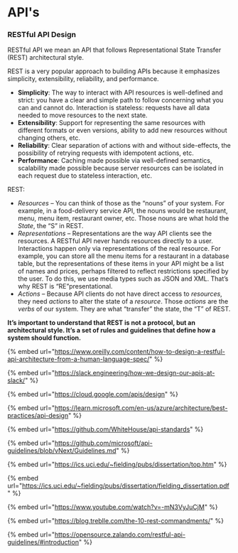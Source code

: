 # API's

### RESTful API Design

RESTful API we mean an API that follows Representational State Transfer (REST) architectural style.

REST is a very popular approach to building APIs because it emphasizes simplicity, extensibility, reliability, and performance.

* **Simplicity**: The way to interact with API resources is well-defined and strict: you have a clear and simple path to follow concerning what you can and cannot do. Interaction is stateless: requests have all data needed to move resources to the next state.
* **Extensibility**: Support for representing the same resources with different formats or even versions, ability to add new resources without changing others, etc.
* **Reliability**: Clear separation of actions with and without side-effects, the possibility of retrying requests with idempotent actions, etc.
* **Performance**: Caching made possible via well-defined semantics, scalability made possible because server resources can be isolated in each request due to stateless interaction, etc.

REST:

* _Resources_ – You can think of those as the “nouns” of your system. For example, in a food-delivery service API, the nouns would be restaurant, menu, menu item, restaurant owner, etc. Those nouns are what hold the _State_, the “S” in REST.
* _Representations_ – Representations are the way API clients see the resources. A RESTful API never hands resources directly to a user. Interactions happen only via representations of the real resource. For example, you can store all the menu items for a restaurant in a database table, but the representations of these items in your API might be a list of names and prices, perhaps filtered to reflect restrictions specified by the user. To do this, we use media types such as JSON and XML. That’s why REST is “RE”presentational.
* _Actions_ – Because API clients do not have direct access to _resources_, they need _actions_ to alter the state of a _resource_. Those _actions_ are the _verbs_ of our system. They are what “transfer” the state, the “T” of REST.

**It’s important to understand that REST is not a protocol, but an architectural style. It’s a set of rules and guidelines that define how a system should function.**



{% embed url="https://www.oreilly.com/content/how-to-design-a-restful-api-architecture-from-a-human-language-spec/" %}

{% embed url="https://slack.engineering/how-we-design-our-apis-at-slack/" %}



{% embed url="https://cloud.google.com/apis/design" %}



{% embed url="https://learn.microsoft.com/en-us/azure/architecture/best-practices/api-design" %}

{% embed url="https://github.com/WhiteHouse/api-standards" %}



{% embed url="https://github.com/microsoft/api-guidelines/blob/vNext/Guidelines.md" %}

{% embed url="https://ics.uci.edu/~fielding/pubs/dissertation/top.htm" %}

{% embed url="https://ics.uci.edu/~fielding/pubs/dissertation/fielding_dissertation.pdf" %}



{% embed url="https://www.youtube.com/watch?v=-mN3VyJuCjM" %}



{% embed url="https://blog.treblle.com/the-10-rest-commandments/" %}



{% embed url="https://opensource.zalando.com/restful-api-guidelines/#introduction" %}



